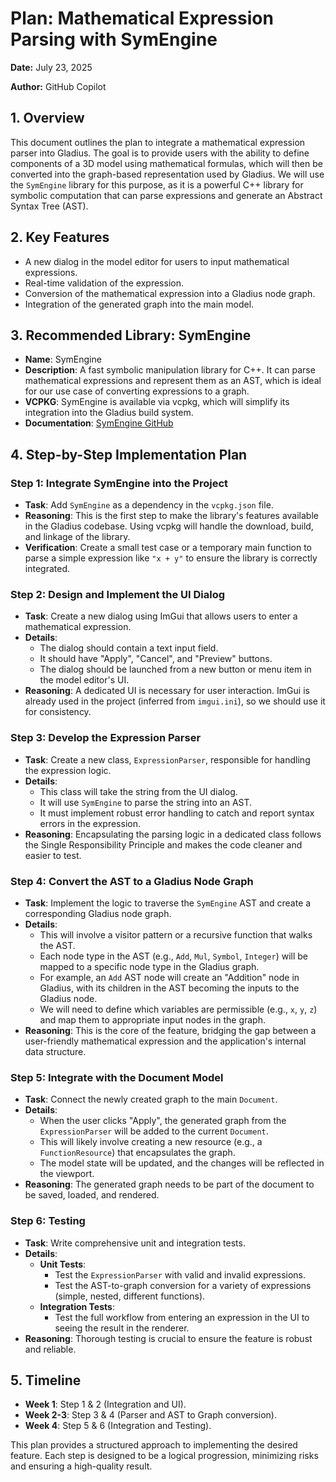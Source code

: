 # Plan: Mathematical Expression Parsing with SymEngine

**Date:** July 23, 2025

**Author:** GitHub Copilot

## 1. Overview

This document outlines the plan to integrate a mathematical expression parser into Gladius. The goal is to provide users with the ability to define components of a 3D model using mathematical formulas, which will then be converted into the graph-based representation used by Gladius. We will use the `SymEngine` library for this purpose, as it is a powerful C++ library for symbolic computation that can parse expressions and generate an Abstract Syntax Tree (AST).

## 2. Key Features

- A new dialog in the model editor for users to input mathematical expressions.
- Real-time validation of the expression.
- Conversion of the mathematical expression into a Gladius node graph.
- Integration of the generated graph into the main model.

## 3. Recommended Library: SymEngine

- **Name**: SymEngine
- **Description**: A fast symbolic manipulation library for C++. It can parse mathematical expressions and represent them as an AST, which is ideal for our use case of converting expressions to a graph.
- **VCPKG**: SymEngine is available via vcpkg, which will simplify its integration into the Gladius build system.
- **Documentation**: [SymEngine GitHub](https://github.com/symengine/symengine)

## 4. Step-by-Step Implementation Plan

### Step 1: Integrate SymEngine into the Project

- **Task**: Add `SymEngine` as a dependency in the `vcpkg.json` file.
- **Reasoning**: This is the first step to make the library's features available in the Gladius codebase. Using vcpkg will handle the download, build, and linkage of the library.
- **Verification**: Create a small test case or a temporary main function to parse a simple expression like `"x + y"` to ensure the library is correctly integrated.

### Step 2: Design and Implement the UI Dialog

- **Task**: Create a new dialog using ImGui that allows users to enter a mathematical expression.
- **Details**:
    - The dialog should contain a text input field.
    - It should have "Apply", "Cancel", and "Preview" buttons.
    - The dialog should be launched from a new button or menu item in the model editor's UI.
- **Reasoning**: A dedicated UI is necessary for user interaction. ImGui is already used in the project (inferred from `imgui.ini`), so we should use it for consistency.

### Step 3: Develop the Expression Parser

- **Task**: Create a new class, `ExpressionParser`, responsible for handling the expression logic.
- **Details**:
    - This class will take the string from the UI dialog.
    - It will use `SymEngine` to parse the string into an AST.
    - It must implement robust error handling to catch and report syntax errors in the expression.
- **Reasoning**: Encapsulating the parsing logic in a dedicated class follows the Single Responsibility Principle and makes the code cleaner and easier to test.

### Step 4: Convert the AST to a Gladius Node Graph

- **Task**: Implement the logic to traverse the `SymEngine` AST and create a corresponding Gladius node graph.
- **Details**:
    - This will involve a visitor pattern or a recursive function that walks the AST.
    - Each node type in the AST (e.g., `Add`, `Mul`, `Symbol`, `Integer`) will be mapped to a specific node type in the Gladius graph.
    - For example, an `Add` AST node will create an "Addition" node in Gladius, with its children in the AST becoming the inputs to the Gladius node.
    - We will need to define which variables are permissible (e.g., `x`, `y`, `z`) and map them to appropriate input nodes in the graph.
- **Reasoning**: This is the core of the feature, bridging the gap between a user-friendly mathematical expression and the application's internal data structure.

### Step 5: Integrate with the Document Model

- **Task**: Connect the newly created graph to the main `Document`.
- **Details**:
    - When the user clicks "Apply", the generated graph from the `ExpressionParser` will be added to the current `Document`.
    - This will likely involve creating a new resource (e.g., a `FunctionResource`) that encapsulates the graph.
    - The model state will be updated, and the changes will be reflected in the viewport.
- **Reasoning**: The generated graph needs to be part of the document to be saved, loaded, and rendered.

### Step 6: Testing

- **Task**: Write comprehensive unit and integration tests.
- **Details**:
    - **Unit Tests**:
        - Test the `ExpressionParser` with valid and invalid expressions.
        - Test the AST-to-graph conversion for a variety of expressions (simple, nested, different functions).
    - **Integration Tests**:
        - Test the full workflow from entering an expression in the UI to seeing the result in the renderer.
- **Reasoning**: Thorough testing is crucial to ensure the feature is robust and reliable.

## 5. Timeline

- **Week 1**: Step 1 & 2 (Integration and UI).
- **Week 2-3**: Step 3 & 4 (Parser and AST to Graph conversion).
- **Week 4**: Step 5 & 6 (Integration and Testing).

This plan provides a structured approach to implementing the desired feature. Each step is designed to be a logical progression, minimizing risks and ensuring a high-quality result.
